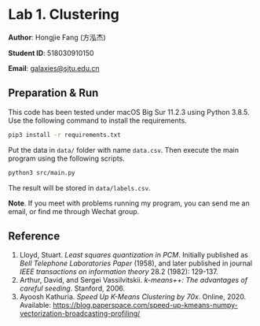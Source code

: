 # Lab 1. Clustering

**Author**: Hongjie Fang (方泓杰)

**Student ID**: 518030910150

**Email**: galaxies@sjtu.edu.cn

## Preparation & Run

This code has been tested under macOS Big Sur 11.2.3 using Python 3.8.5. Use the following command to install the requirements.

```bash
pip3 install -r requirements.txt
```

Put the data in `data/` folder with name `data.csv`. Then execute the main program using the following scripts.

```bash
python3 src/main.py
```

The result will be stored in `data/labels.csv`.

**Note**. If you meet with problems running my program, you can send me an email, or find me through Wechat group.

## Reference

1. Lloyd, Stuart. *Least squares quantization in PCM*. Initially published as *Bell Telephone Laboratories Paper* (1958), and later published in journal *IEEE transactions on information theory* 28.2 (1982): 129-137. 
2. Arthur, David, and Sergei Vassilvitskii. *k-means++: The advantages of careful seeding*. Stanford, 2006.
3. Ayoosh Kathuria. *Speed Up K-Means Clustering by 70x*. Online, 2020. Available: https://blog.paperspace.com/speed-up-kmeans-numpy-vectorization-broadcasting-profiling/

